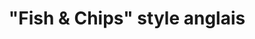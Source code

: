---
title: '"Fish & Chips" style anglais'
description: "Notre généreuse portion d'aiglefin enrobée de notre propre recette de pâte à la bière et frite à la perfection. Servi avec frites fraîchement coupées, sauce tartare et quartier de citron"
price_s: ""
price_l: "15.50"
price_lg: ""
weight: "5"
hidden: true
---